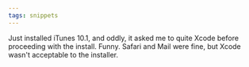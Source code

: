 ```yaml
---
tags: snippets
---
```


Just installed iTunes 10.1, and oddly, it asked me to quite Xcode before proceeding with the install. Funny. Safari and Mail were fine, but Xcode wasn't acceptable to the installer.
